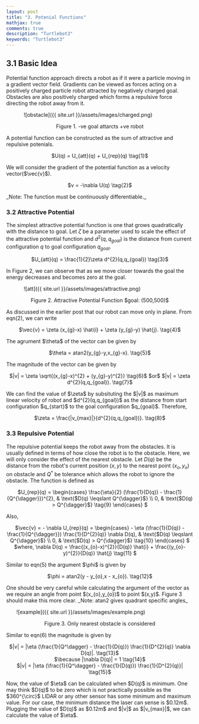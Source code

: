```yaml
---
layout: post
title: "3. Potenial Functions"
mathjax: true
comments: true
description: "Turtlebot3"
keywords: "Turtlebot3"
---  
```


## 3.1 Basic Idea  
Potential function approach directs a robot as if it were a particle moving in a gradient vector field. Gradients can be viewed as forces acting on a positively charged particle robot attracted by negatively charged goal. Obstacles are also positively charged which forms a repulsive force directing the robot away from it.   

&nbsp;&nbsp;&nbsp;&nbsp;&nbsp;&nbsp;&nbsp;&nbsp;&nbsp;&nbsp;&nbsp; ![obstacle]({{ site.url }}/assets/images/charged.png)  

<p align="center">
Figure 1. -ve goal attarcts +ve robot
</p>  
A potential function can be constructed as the sum of attractive and repulsive potenials.  
<p align="center">
$U(q) = U_{att}(q) + U_{rep}(q) \tag{1}$
</p>  
We will consider the gradient of the potential function as a velocity vector($\vec{v}$).
<p align="center">
$v = -\nabla U(q) \tag{2}$
</p> 
_Note: The function must be continuously differentiable._ 

### 3.2 Attractive Potential  
The simplest attractive potential function is one that grows quadratically with the distance to goal. Let $\zeta$ be a parameter used to scale the effect of the attractive potential function and $d^{2}(q,q_{goal})$ is the distance from current configuration $q$ to goal configuration $q_{goal}$.   
<p align="center">
$U_{att}(q) = \frac{1}{2}\zeta d^{2}(q,q_{goal}) \tag{3}$
</p>  
In Figure 2, we can observe that as we move closer towards the goal the energy decreases and becomes zero at the goal. 

&nbsp;&nbsp;&nbsp;&nbsp;&nbsp;&nbsp;&nbsp;&nbsp;&nbsp;&nbsp;&nbsp; ![att]({{ site.url }}/assets/images/attractive.png)   
<p align="center">
Figure 2. Attractive Potential Function $goal: (500,500)$
</p> 
As discussed in the earlier post that our robot can move only in plane. From eqn(2), we can write
<p align="center">
$\vec{v} = \zeta (x_{g}-x) \hat{i} + \zeta (y_{g}-y) \hat{j}. \tag{4}$  
</p> 
The agrument $\theta$ of the vector can be given by
<p align="center">
$\theta = atan2(y_{g}-y,x_{g}-x). \tag{5}$
</p>
The magnitude of the vector can be given by
<p align="center">
$|v| = \zeta \sqrt{(x_{g}-x)^{2} + (y_{g}-y)^{2}} \tag{6}$  
$or$
$|v| = \zeta d^{2}(q,q_{goal}). \tag{7}$  
</p>
We can find the value of $\zeta$ by subsituting the $|v|$ as maximum linear velocity of robot and $d^{2}(q,q_{goal})$ as the distance from start configuration $q_{start}$ to the goal configuration $q_{goal}$. Therefore,
<p align="center">
$\zeta = \frac{|v_{max}|}{d^{2}(q,q_{goal})}. \tag{8}$  
</p>  
  
### 3.3 Repulsive Potential    
The repulsive potential keeps the robot away from the obstacles. It is usually defined in terms of how close the robot is to the obstacle. Here, we will only consider the effect of the nearest obstacle. Let $D(q)$ be the distance from the robot's current position $(x,y)$  to the nearest point $(x_{o},y_{o})$ on obstacle and $Q^{\dagger}$ be tolerance which allows the robot to ignore the obstacle. The function is defined as    
<p align="center">
 $U_{rep}(q) =
\begin{cases}
\frac{\eta}{2} (\frac{1}{D(q)} - \frac{1}{Q^{\dagger}})^{2},  & \text{$D(q) \leqslant Q^{\dagger}$} \\  
0, & \text{$D(q) > Q^{\dagger}$} \tag{9}
\end{cases} $
</p>
Also,
<p align="center">
 $\vec{v} = - \nabla U_{rep}(q) =
\begin{cases}
- \eta (\frac{1}{D(q)} - \frac{1}{Q^{\dagger}}) \frac{1}{D^{2}(q)} \nabla D(q),  & \text{$D(q) \leqslant Q^{\dagger}$} \\  
0, & \text{$D(q) > Q^{\dagger}$} \tag{10}
\end{cases} $
<br>  
$where, \nabla D(q) = \frac{(x_{o}-x)^{2}}{D(q)} \hat{i} + \frac{(y_{o}-y)^{2}}{D(q)} \hat{j} \tag{11} $
</p>
Similar to eqn(5) the argument $\phi$ is given by
<p align="center">
$\phi = atan2(y - y_{o},x - x_{o}). \tag{12}$
</p>
One should be very careful while calculating the argument of the vector as we require an angle from point $(x_{o},y_{o})$ to point $(x,y)$. Figure 3 should make this more clear. _Note: atan2 gives quadrant specific angles_ 

&nbsp;&nbsp;&nbsp;&nbsp;&nbsp;&nbsp; ![example]({{ site.url }}/assets/images/example.png)
<p align="center">
Figure 3. Only nearest obstacle is considered
</p>
Similar to eqn(6) the magnitude is given by  
<p align="center">
$|v| = |\eta (\frac{1}{Q^\dagger} - \frac{1}{D(q)}) \frac{1}{D^{2}(q)} \nabla D(q)|. \tag{13}$
<br>
$\because |\nabla D(q)| = 1 \tag{14}$
<br>  
$|v| = |\eta (\frac{1}{Q^\dagger} - \frac{1}{D(q)}) \frac{1}{D^{2}(q)}| \tag{15}$  
</p>
Now, the value of $\eta$ can be calculated when $D(q)$ is minimum. One may think $D(q)$ to be zero which is not practically possible as the $360^{\circ}$ LIDAR or any other sensor has some minimum and maximum value. For our case, the minimum distance the laser can sense is $0.12m$. Plugging the value of $D(q)$ as $0.12m$ and $|v|$ as $|v_{max}|$, we can calculate the value of $\eta$. 


